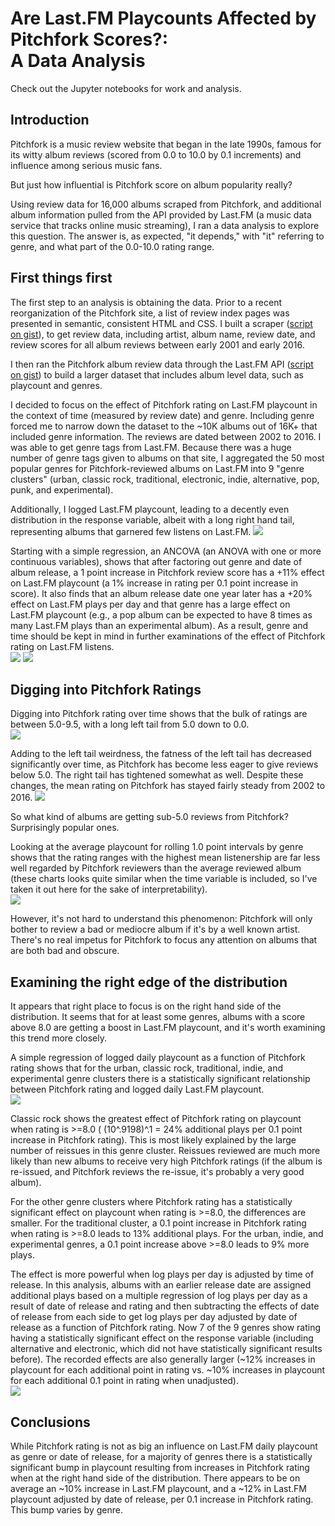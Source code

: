 # Are Last.FM Playcounts Affected by Pitchfork Scores?:<br>A Data Analysis

<p>Check out the Jupyter notebooks for work and analysis.

<h2>Introduction</h2>

<p>Pitchfork is a music review website that began in the late 1990s, famous for its witty album reviews (scored from 0.0 to 10.0 by 0.1 increments) and influence among serious music fans.

<p>But just how influential is Pitchfork score on album popularity really?

<p>Using review data for 16,000 albums scraped from Pitchfork, and additional album information pulled from the API provided by Last.FM (a music data service that tracks online music streaming), I ran a data analysis to explore this question. The answer is, as expected, "it depends," with "it" referring to genre, and what part of the 0.0-10.0 rating range.

<h2>First things first</h2>

<p>The first step to an analysis is obtaining the data. Prior to a recent reorganization of the Pitchfork site, a list of review index pages was presented in semantic, consistent HTML and CSS. I built a scraper (<a href="https://gist.github.com/JBlumstein/d475f62e686e0d55ab56dae1a0503211">script on gist</a>), to get review data, including artist, album name, review date, and review scores for all album reviews between early 2001 and early 2016.</p>

<p>I then ran the Pitchfork album review data through the Last.FM API (<a href="https://gist.github.com/JBlumstein/2d8d69652ad34f9a9c6766ceb3fc4630">script on gist</a>) to build a larger dataset that includes album level data, such as playcount and genres.</p>

<p>I decided to focus on the effect of Pitchfork rating on Last.FM playcount in the context of time (measured by review date) and genre. Including genre forced me to narrow down the dataset to the ~10K albums out of 16K+ that included genre information. The reviews are dated between 2002 to 2016. I was able to get genre tags from Last.FM. Because there was a huge number of genre tags given to albums on that site, I aggregated the 50 most popular genres for Pitchfork-reviewed albums on Last.FM into 9 "genre clusters" (urban, classic rock, traditional, electronic, indie, alternative, pop, punk, and experimental).

<p>Additionally, I logged Last.FM playcount, leading to a decently even distribution in the response variable, albeit with a long right hand tail, representing albums that garnered few listens on Last.FM.

<img src="https://raw.githubusercontent.com/JBlumstein/myassets/master/log_plays_per_day_genres_inc.png">

<p>Starting with a simple regression, an ANCOVA (an ANOVA with one or more continuous variables), shows that after factoring out genre and date of album release, a 1 point increase in Pitchfork review score has a +11% effect on Last.FM playcount (a 1% increase in rating per 0.1 point increase in score). It also finds that an album release date one year later has a +20% effect on Last.FM plays per day and that genre has a large effect on Last.FM playcount (e.g., a pop album can be expected to have 8 times as many Last.FM plays than an experimental album). As a result, genre and time should be kept in mind in further examinations of the effect of Pitchfork rating on Last.FM listens.

<br>

<img src="https://raw.githubusercontent.com/JBlumstein/myassets/master/anova_results.jpg">
<img src="https://raw.githubusercontent.com/JBlumstein/myassets/master/change_in_plays.jpg">

<br>

<h2>Digging into Pitchfork Ratings</h2>

<p>Digging into Pitchfork rating over time shows that the bulk of ratings are between 5.0-9.5, with a long left tail from 5.0 down to 0.0.

<br>

<img src="https://raw.githubusercontent.com/JBlumstein/myassets/master/dists.png">

<br>

<p>Adding to the left tail weirdness, the fatness of the left tail has decreased significantly over time, as Pitchfork has become less eager to give reviews below 5.0. The right tail has tightened somewhat as well. Despite these changes, the mean rating on Pitchfork has stayed fairly steady from 2002 to 2016.

<img src="https://raw.githubusercontent.com/JBlumstein/myassets/master/pfkquantiles.png">

<br>

<p>So what kind of albums are getting sub-5.0 reviews from Pitchfork? Surprisingly popular ones.

<p>Looking at the average playcount for rolling 1.0 point intervals by genre shows that the rating ranges with the highest mean listenership are far less well regarded by Pitchfork reviewers than the average reviewed album (these charts looks quite similar when the time variable is included, so I've taken it out here for the sake of interpretability).

<br>

<img src="https://raw.githubusercontent.com/JBlumstein/myassets/master/rolling_playcounts_per_rating.png">

<br>

<p>However, it's not hard to understand this phenomenon: Pitchfork will only bother to review a bad or mediocre album if it's by a well known artist. There's no real impetus for Pitchfork to focus any attention on albums that are both bad and obscure.

<h2>Examining the right edge of the distribution</h2>

<p>It appears that right place to focus is on the right hand side of the distribution. It seems that for at least some genres, albums with a score above 8.0 are getting a boost in Last.FM playcount, and it's worth examining this trend more closely.

<p>A simple regression of logged daily playcount as a function of Pitchfork rating shows that for the urban, classic rock, traditional, indie, and experimental genre clusters there is a statistically significant relationship between Pitchfork rating and logged daily Last.FM playcount.

<br>

<img src="https://raw.githubusercontent.com/JBlumstein/myassets/master/eight_plus_by_genre.png">

<br>

<p>Classic rock shows the greatest effect of Pitchfork rating on playcount when rating is >=8.0 ( (10^.9198)^.1 = 24% additional plays per 0.1 point increase in Pitchfork rating). This is most likely explained by the large number of reissues in this genre cluster. Reissues reviewed are much more likely than new albums to receive very high Pitchfork ratings (if the album is re-issued, and Pitchfork reviews the re-issue, it's probably a very good album).

<p>For the other genre clusters where Pitchfork rating has a statistically significant effect on playcount when rating is >=8.0, the differences are smaller. For the traditional cluster, a 0.1 point increase in Pitchfork rating when rating is >=8.0 leads to 13% additional plays. For the urban, indie, and experimental genres, a 0.1 point increase above >=8.0 leads to 9% more plays.

<p>The effect is more powerful when log plays per day is adjusted by time of release. In this analysis, albums with an earlier release date are assigned additional plays based on a multiple regression of log plays per day as a result of date of release and rating and then subtracting the effects of date of release from each side to get log plays per day adjusted by date of release as a function of Pitchfork rating. Now 7 of the 9 genres show rating having a statistically significant effect on the response variable (including alternative and electronic, which did not have statistically significant results before). The recorded effects are also generally larger (~12% increases in playcount for each additional point in rating vs. ~10% increases in playcount for each additional 0.1 point in rating when unadjusted).

<br>

<img src="https://raw.githubusercontent.com/JBlumstein/myassets/master/regress_results_time_adj.png">

<br>

<h2>Conclusions</h2>

<p>While Pitchfork rating is not as big an influence on Last.FM daily playcount as genre or date of release, for a majority of genres there is a statistically significant bump in playcount resulting from increases in Pitchfork rating when at the right hand side of the distribution. There appears to be on average an ~10% increase in Last.FM playcount, and a ~12% in Last.FM playcount adjusted by date of release, per 0.1 increase in Pitchfork rating. This bump varies by genre.
